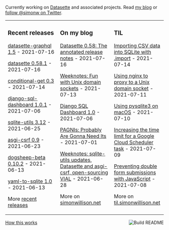 Currently working on [Datasette](https://datasette.io/) and associated projects. Read [my blog](https://simonwillison.net/) or [follow @simonw on Twitter](https://twitter.com/simonw).

<table><tr><td valign="top" width="33%">

### Recent releases
<!-- recent_releases starts -->
[datasette-graphql 1.5](https://github.com/simonw/datasette-graphql/releases/tag/1.5) - 2021-07-16

[datasette 0.58.1](https://github.com/simonw/datasette/releases/tag/0.58.1) - 2021-07-16

[conditional-get 0.3](https://github.com/simonw/conditional-get/releases/tag/0.3) - 2021-07-14

[django-sql-dashboard 1.0.1](https://github.com/simonw/django-sql-dashboard/releases/tag/1.0.1) - 2021-07-06

[sqlite-utils 3.12](https://github.com/simonw/sqlite-utils/releases/tag/3.12) - 2021-06-25

[asgi-csrf 0.9](https://github.com/simonw/asgi-csrf/releases/tag/0.9) - 2021-06-23

[dogsheep-beta 0.10.2](https://github.com/dogsheep/dogsheep-beta/releases/tag/0.10.2) - 2021-06-13

[yaml-to-sqlite 1.0](https://github.com/simonw/yaml-to-sqlite/releases/tag/1.0) - 2021-06-13
<!-- recent_releases ends -->
More [recent releases](https://github.com/simonw/simonw/blob/main/releases.md)
</td><td valign="top" width="34%">

### On my blog
<!-- blog starts -->
[Datasette 0.58: The annotated release notes](http://simonwillison.net/2021/Jul/16/datasette-058/) - 2021-07-16

[Weeknotes: Fun with Unix domain sockets](http://simonwillison.net/2021/Jul/13/unix-domain-sockets/) - 2021-07-13

[Django SQL Dashboard 1.0](http://simonwillison.net/2021/Jul/6/django-sql-dashboard/) - 2021-07-06

[PAGNIs: Probably Are Gonna Need Its](http://simonwillison.net/2021/Jul/1/pagnis/) - 2021-07-01

[Weeknotes: sqlite-utils updates, Datasette and asgi-csrf, open-sourcing VIAL](http://simonwillison.net/2021/Jun/28/weeknotes/) - 2021-06-28
<!-- blog ends -->
More on [simonwillison.net](https://simonwillison.net/)
</td><td valign="top" width="33%">

### TIL
<!-- tils starts -->
[Importing CSV data into SQLite with .import](https://til.simonwillison.net/sqlite/import-csv) - 2021-07-14

[Using nginx to proxy to a Unix domain socket](https://til.simonwillison.net/nginx/proxy-domain-sockets) - 2021-07-11

[Using pysqlite3 on macOS](https://til.simonwillison.net/sqlite/pysqlite3-on-macos) - 2021-07-10

[Increasing the time limit for a Google Cloud Scheduler task](https://til.simonwillison.net/cloudrun/increase-cloud-scheduler-time-limit) - 2021-07-09

[Preventing double form submissions with JavaScript](https://til.simonwillison.net/javascript/preventing-double-form-submission) - 2021-07-08
<!-- tils ends -->
More on [til.simonwillison.net](https://til.simonwillison.net/)
</td></tr></table>

<a href="https://github.com/simonw/simonw/actions"><img src="https://github.com/simonw/simonw/workflows/Build%20README/badge.svg" align="right" alt="Build README"></a> <a href="https://simonwillison.net/2020/Jul/10/self-updating-profile-readme/">How this works</a>
